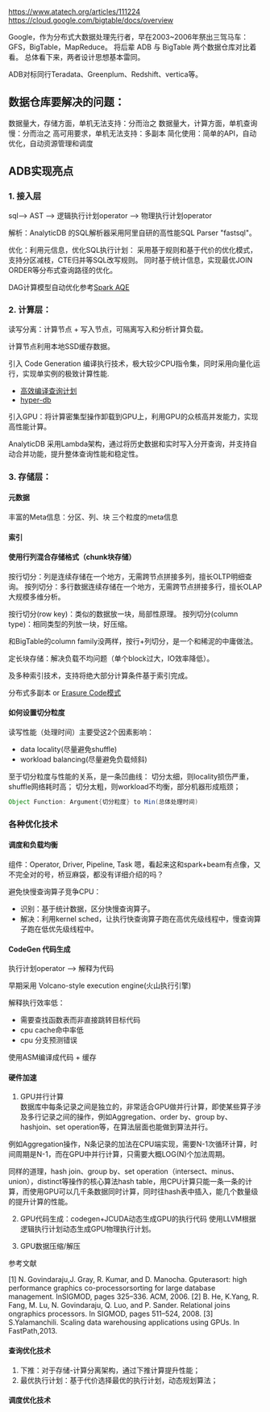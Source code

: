 
https://www.atatech.org/articles/111224
https://cloud.google.com/bigtable/docs/overview

Google，作为分布式大数据处理先行者，早在2003~2006年祭出三驾马车：GFS，BigTable，MapReduce。
将后辈 ADB 与 BigTable 两个数据仓库对比着看。
总体看下来，两者设计思想基本雷同。

ADB对标同行Teradata、Greenplum、Redshift、vertica等。

## 数据仓库要解决的问题：
数据量大，存储方面，单机无法支持：分而治之
数据量大，计算方面，单机查询慢：分而治之
高可用要求，单机无法支持：多副本
简化使用：简单的API，自动优化，自动资源管理和调度



## ADB实现亮点
### 1. 接入层
sql--> AST --> 逻辑执行计划operator --> 物理执行计划operator

解析：AnalyticDB 的SQL解析器采用阿里自研的高性能SQL Parser "fastsql"。

优化：利用元信息，优化SQL执行计划：
采用基于规则和基于代价的优化模式，支持分区减枝，CTE归并等SQL改写规则。
同时基于统计信息，实现最优JOIN ORDER等分布式查询路径的优化。

DAG计算模型自动优化参考[Spark AQE](https://docs.databricks.com/spark/latest/spark-sql/aqe.html)




### 2. 计算层：

读写分离：计算节点 + 写入节点，可隔离写入和分析计算负载。

计算节点利用本地SSD缓存数据。

引入 Code Generation 编译执行技术，极大较少CPU指令集，同时采用向量化运行，实现单实例的极致计算性能.
- [高效编译查询计划](Efficiently-Compiling-Efficient-Query-Plans.pdf)
- [hyper-db](http://www.hyper-db.com/)

引入GPU：将计算密集型操作卸载到GPU上，利用GPU的众核高并发能力，实现高性能计算。

AnalyticDB 采用Lambda架构，通过将历史数据和实时写入分开查询，并支持自动合并功能，提升整体查询性能和稳定性。




### 3. 存储层：

#### 元数据
丰富的Meta信息：分区、列、块 三个粒度的meta信息

#### 索引

#### 使用行列混合存储格式（chunk块存储）
按行切分：列是连续存储在一个地方，无需跨节点拼接多列，擅长OLTP明细查询。
按列切分：多行数据连续存储在一个地方，无需跨节点拼接多行，擅长OLAP大规模多维分析。

按行切分(row key)：类似的数据放一块，局部性原理。
按列切分(column type)：相同类型的列放一块，好压缩。

和BigTable的column family没两样，按行+列切分，是一个和稀泥的中庸做法。

定长块存储：解决负载不均问题（单个block过大，IO效率降低）。

及多种索引技术，支持将绝大部分计算条件基于索引完成。

分布式多副本 or [Erasure Code模式](https://en.wikipedia.org/wiki/Erasure_code)


#### 如何设置切分粒度
读写性能（处理时间）主要受这2个因素影响：
- data locality(尽量避免shuffle)
- workload balancing(尽量避免负载倾斜)

至于切分粒度与性能的关系，是一条凹曲线：
切分太细，则locality损伤严重，shuffle网络耗时高；
切分太粗，则workload不均衡，部分机器形成瓶颈；

```java
Object Function: Argument{切分粒度} to Min(总体处理时间) 
```


### 各种优化技术

#### 调度和负载均衡
组件：Operator, Driver, Pipeline, Task
嗯，看起来这和spark+beam有点像，又不完全对的号，桥豆麻袋，都没有详细介绍的吗？

避免快慢查询算子竞争CPU：
- 识别：基于统计数据，区分快慢查询算子。
- 解决：利用kernel sched，让执行快查询算子跑在高优先级线程中，慢查询算子跑在低优先级线程中。


#### CodeGen 代码生成
执行计划operator --> 解释为代码

早期采用 Volcano-style execution engine(火山执行引擎)

解释执行效率低：
- 需要查找函数表而非直接跳转目标代码
- cpu cache命中率低
- cpu 分支预测错误

使用ASM编译成代码 + 缓存




#### 硬件加速
1. GPU并行计算     
数据库中每条记录之间是独立的，非常适合GPU做并行计算，即使某些算子涉及多行记录之间的操作，例如Aggregation、order by、group by、hashjoin、set operation等，在算法层面也能做到算法并行。

例如Aggregation操作，N条记录的加法在CPU端实现，需要N-1次循环计算，时间周期是N-1，而在GPU中并行计算，只需要大概LOG(N)个加法周期。

同样的道理，hash join、group by、set operation（intersect、minus、union），distinct等操作的核心算法hash table，用CPU计算只能一条一条的计算，而使用GPU可以几千条数据同时计算，同时往hash表中插入，能几个数量级的提升计算的性能。


2. GPU代码生成：codegen+JCUDA动态生成GPU的执行代码
使用LLVM根据逻辑执行计划动态生成GPU物理执行计划。


3. GPU数据压缩/解压

参考文献

[1] N. Govindaraju,J. Gray, R. Kumar, and D. Manocha. Gputerasort: high performance graphics co-processorsorting for large database management. InSIGMOD, pages 325–336. ACM, 2006.
[2] B. He, K.Yang, R. Fang, M. Lu, N. Govindaraju, Q. Luo, and P. Sander. Relational joins ongraphics processors. In SIGMOD, pages 511–524, 2008.
[3] S.Yalamanchili. Scaling data warehousing applications using GPUs. In FastPath,2013.


#### 查询优化技术

1. 下推：对于存储-计算分离架构，通过下推计算提升性能；
2. 最优执行计划：基于代价选择最优的执行计划，动态规划算法；

#### 调度优化技术






